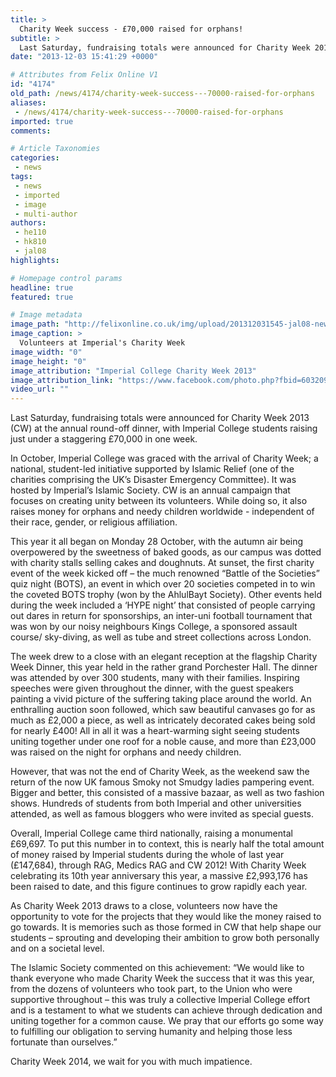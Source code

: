 ```yaml
---
title: >
  Charity Week success - £70,000 raised for orphans!
subtitle: >
  Last Saturday, fundraising totals were announced for Charity Week 2013 (CW) at the annual round-off dinner, with Imperial College students raising just under a staggering £70,000 in one week.
date: "2013-12-03 15:41:29 +0000"

# Attributes from Felix Online V1
id: "4174"
old_path: /news/4174/charity-week-success---70000-raised-for-orphans
aliases:
 - /news/4174/charity-week-success---70000-raised-for-orphans
imported: true
comments:

# Article Taxonomies
categories:
 - news
tags:
 - news
 - imported
 - image
 - multi-author
authors:
 - he110
 - hk810
 - jal08
highlights:

# Homepage control params
headline: true
featured: true

# Image metadata
image_path: "http://felixonline.co.uk/img/upload/201312031545-jal08-news_charity_week.jpg"
image_caption: >
  Volunteers at Imperial's Charity Week
image_width: "0"
image_height: "0"
image_attribution: "Imperial College Charity Week 2013"
image_attribution_link: "https://www.facebook.com/photo.php?fbid=603209396413273&set=a.603097656424447.1073741832.58202667186"
video_url: ""
---
```


Last Saturday, fundraising totals were announced for Charity Week 2013 (CW) at the annual round-off dinner, with Imperial College students raising just under a staggering £70,000 in one week.

In October, Imperial College was graced with the arrival of Charity Week; a national, student-led initiative supported by Islamic Relief (one of the charities comprising the UK’s Disaster Emergency Committee). It was hosted by Imperial’s Islamic Society. CW is an annual campaign that focuses on creating unity between its volunteers. While doing so, it also raises money for orphans and needy children worldwide - independent of their race, gender, or religious affiliation.

This year it all began on Monday 28 October, with the autumn air being overpowered by the sweetness of baked goods, as our campus was dotted with charity stalls selling cakes and doughnuts. At sunset, the first charity event of the week kicked off – the much renowned “Battle of the Societies” quiz night (BOTS), an event in which over 20 societies competed in to win the coveted BOTS trophy (won by the AhlulBayt Society). Other events held during the week included a ‘HYPE night’ that consisted of people carrying out dares in return for sponsorships, an inter-uni football tournament that was won by our noisy neighbours Kings College, a sponsored assault course/ sky-diving, as well as tube and street collections across London.

The week drew to a close with an elegant reception at the flagship Charity Week Dinner, this year held in the rather grand Porchester Hall. The dinner was attended by over 300 students, many with their families. Inspiring speeches were given throughout the dinner, with the guest speakers painting a vivid picture of the suffering taking place around the world. An enthralling auction soon followed, which saw beautiful canvases go for as much as £2,000 a piece, as well as intricately decorated cakes being sold for nearly £400! All in all it was a heart-warming sight seeing students uniting together under one roof for a noble cause, and more than £23,000 was raised on the night for orphans and needy children.

However, that was not the end of Charity Week, as the weekend saw the return of the now UK famous Smoky not Smudgy ladies pampering event. Bigger and better, this consisted of a massive bazaar, as well as two fashion shows. Hundreds of students from both Imperial and other universities attended, as well as famous bloggers who were invited as special guests.

Overall, Imperial College came third nationally, raising a monumental £69,697. To put this number in to context, this is nearly half the total amount of money raised by Imperial students during the whole of last year (£147,684), through RAG, Medics RAG and CW 2012! With Charity Week celebrating its 10th year anniversary this year, a massive £2,993,176 has been raised to date, and this figure continues to grow rapidly each year.

As Charity Week 2013 draws to a close, volunteers now have the opportunity to vote for the projects that they would like the money raised to go towards. It is memories such as those formed in CW that help shape our students – sprouting and developing their ambition to grow both personally and on a societal level.

The Islamic Society commented on this achievement: “We would like to thank everyone who made Charity Week the success that it was this year, from the dozens of volunteers who took part, to the Union who were supportive throughout – this was truly a collective Imperial College effort and is a testament to what we students can achieve through dedication and uniting together for a common cause. We pray that our efforts go some way to fulfilling our obligation to serving humanity and helping those less fortunate than ourselves.”

Charity Week 2014, we wait for you with much impatience.
